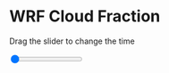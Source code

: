 <h1>WRF  Cloud Fraction </h1>
<p>Drag the slider to change the time</p>

<div class="slidecontainer">
<input oninput='setImage(this)' class="slider" type="range" min="0" max="45" value="0" step="1" />
<img id='img'/>
</div>

<script>
var img = document.getElementById('img');
var img_array = ['/assets/images/wrf/cf_wrfout_d01_2020-03-10_12:00:00.png',
'/assets/images/wrf/cf_wrfout_d01_2020-03-10_13:00:00.png',
'/assets/images/wrf/cf_wrfout_d01_2020-03-10_14:00:00.png',
'/assets/images/wrf/cf_wrfout_d01_2020-03-10_15:00:00.png',
'/assets/images/wrf/cf_wrfout_d01_2020-03-10_16:00:00.png',
'/assets/images/wrf/cf_wrfout_d01_2020-03-10_17:00:00.png',
'/assets/images/wrf/cf_wrfout_d01_2020-03-10_18:00:00.png',
'/assets/images/wrf/cf_wrfout_d01_2020-03-10_19:00:00.png',
'/assets/images/wrf/cf_wrfout_d01_2020-03-10_20:00:00.png',
'/assets/images/wrf/cf_wrfout_d01_2020-03-10_21:00:00.png',
'/assets/images/wrf/cf_wrfout_d01_2020-03-10_22:00:00.png',
'/assets/images/wrf/cf_wrfout_d01_2020-03-10_23:00:00.png',
'/assets/images/wrf/cf_wrfout_d01_2020-03-11_00:00:00.png',
'/assets/images/wrf/cf_wrfout_d01_2020-03-11_01:00:00.png',
'/assets/images/wrf/cf_wrfout_d01_2020-03-11_02:00:00.png',
'/assets/images/wrf/cf_wrfout_d01_2020-03-11_03:00:00.png',
'/assets/images/wrf/cf_wrfout_d01_2020-03-11_04:00:00.png',
'/assets/images/wrf/cf_wrfout_d01_2020-03-11_05:00:00.png',
'/assets/images/wrf/cf_wrfout_d01_2020-03-11_06:00:00.png',
'/assets/images/wrf/cf_wrfout_d01_2020-03-11_07:00:00.png',
'/assets/images/wrf/cf_wrfout_d01_2020-03-11_08:00:00.png',
'/assets/images/wrf/cf_wrfout_d01_2020-03-11_09:00:00.png',
'/assets/images/wrf/cf_wrfout_d01_2020-03-11_10:00:00.png',
'/assets/images/wrf/cf_wrfout_d01_2020-03-11_11:00:00.png',
'/assets/images/wrf/cf_wrfout_d01_2020-03-11_12:00:00.png',
'/assets/images/wrf/cf_wrfout_d01_2020-03-11_13:00:00.png',
'/assets/images/wrf/cf_wrfout_d01_2020-03-11_14:00:00.png',
'/assets/images/wrf/cf_wrfout_d01_2020-03-11_15:00:00.png',
'/assets/images/wrf/cf_wrfout_d01_2020-03-11_16:00:00.png',
'/assets/images/wrf/cf_wrfout_d01_2020-03-11_17:00:00.png',
'/assets/images/wrf/cf_wrfout_d01_2020-03-11_18:00:00.png',
'/assets/images/wrf/cf_wrfout_d01_2020-03-11_19:00:00.png',
'/assets/images/wrf/cf_wrfout_d01_2020-03-11_20:00:00.png',
'/assets/images/wrf/cf_wrfout_d01_2020-03-11_21:00:00.png',
'/assets/images/wrf/cf_wrfout_d01_2020-03-11_22:00:00.png',
'/assets/images/wrf/cf_wrfout_d01_2020-03-11_23:00:00.png',
'/assets/images/wrf/cf_wrfout_d01_2020-03-12_00:00:00.png',
'/assets/images/wrf/cf_wrfout_d01_2020-03-12_01:00:00.png',
'/assets/images/wrf/cf_wrfout_d01_2020-03-12_02:00:00.png',
'/assets/images/wrf/cf_wrfout_d01_2020-03-12_03:00:00.png',
'/assets/images/wrf/cf_wrfout_d01_2020-03-12_04:00:00.png',
'/assets/images/wrf/cf_wrfout_d01_2020-03-12_05:00:00.png',
'/assets/images/wrf/cf_wrfout_d01_2020-03-12_06:00:00.png',
'/assets/images/wrf/cf_wrfout_d01_2020-03-12_07:00:00.png',
'/assets/images/wrf/cf_wrfout_d01_2020-03-12_08:00:00.png',];
function setImage(obj)
{
        var value = obj.value;
        img.src = img_array[value];

}
</script>
